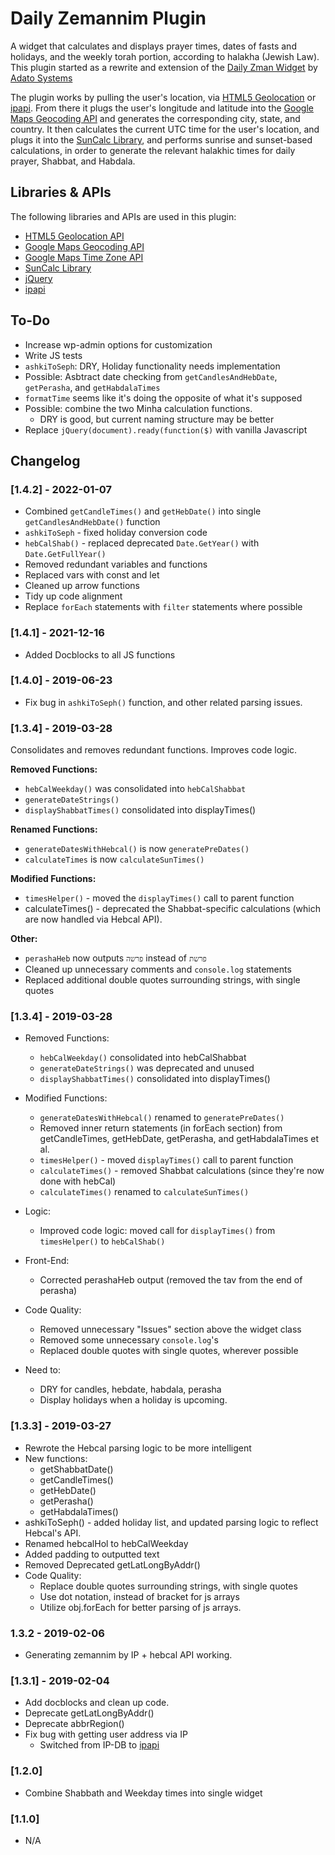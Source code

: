 # Daily Zemannim Plugin

A widget that calculates and displays prayer times, dates of fasts and holidays, and the weekly torah portion, according to halakha (Jewish Law). This plugin started as a rewrite and extension of the [Daily Zman Widget](https://wordpress.org/plugins/daily-zman-widget/) by [Adato Systems](http://www.adatosystems.com/)

The plugin works by pulling the user's location, via 
[HTML5 Geolocation](https://developer.mozilla.org/en-US/docs/Web/API/Geolocation_API)
or [ipapi](https://ipapi.co/). 
From there it plugs the user's longitude and latitude into the 
[Google Maps Geocoding API](https://developers.google.com/maps/documentation/geocoding/intro) 
and generates the corresponding city, state, and country. It then 
calculates the current UTC time for the user's location, and 
plugs it into the [SunCalc Library](https://github.com/mourner/suncalc),
and performs sunrise and sunset-based calculations, in order to
generate the relevant halakhic times for 
daily prayer, Shabbat, and Habdala.

## Libraries & APIs

The following libraries and APIs are used in this plugin:

* [HTML5 Geolocation API](https://developer.mozilla.org/en-US/docs/Web/API/Geolocation_API)
* [Google Maps Geocoding API](https://developers.google.com/maps/documentation/geocoding/intro)
* [Google Maps Time Zone API](https://developers.google.com/maps/documentation/timezone/intro)
* [SunCalc Library](https://github.com/mourner/suncalc)
* [jQuery](https://jquery.com/)
* [ipapi](https://ipapi.co/)

## To-Do

* Increase wp-admin options for customization
* Write JS tests
* `ashkiToSeph`: DRY, Holiday functionality needs implementation
* Possible: Asbtract date checking from `getCandlesAndHebDate`, `getPerasha`, and `getHabdalaTimes`
* `formatTime` seems like it's doing the opposite of what it's supposed
* Possible: combine the two Minha calculation functions.
    * DRY is good, but current naming structure may be better
* Replace `jQuery(document).ready(function($)` with vanilla Javascript

## Changelog

### [1.4.2] - 2022-01-07
* Combined `getCandleTimes()` and `getHebDate()` into single `getCandlesAndHebDate()` function
* `ashkiToSeph` - fixed holiday conversion code
* `hebCalShab()` - replaced deprecated `Date.GetYear()` with `Date.GetFullYear()`
* Removed redundant variables and functions
* Replaced vars with const and let
* Cleaned up arrow functions
* Tidy up code alignment
* Replace `forEach` statements with `filter` statements where possible

### [1.4.1] - 2021-12-16
* Added Docblocks to all JS functions

### [1.4.0] - 2019-06-23
* Fix bug in `ashkiToSeph()` function, and other related parsing issues.

### [1.3.4] - 2019-03-28
Consolidates and removes redundant functions. Improves code logic.

**Removed Functions:**
* `hebCalWeekday()` was consolidated into `hebCalShabbat`
* `generateDateStrings()`
* `displayShabbatTimes()` consolidated into displayTimes()

**Renamed Functions:**
* `generateDatesWithHebcal()` is now `generatePreDates()`
* `calculateTimes` is now `calculateSunTimes()`

**Modified Functions:**
* `timesHelper()` - moved the `displayTimes()` call to parent function
* calculateTimes() - deprecated the Shabbat-specific calculations (which are now handled via Hebcal API).

**Other:**
* `perashaHeb` now outputs `פרשה` instead of `פרשת`
* Cleaned up unnecessary comments and `console.log` statements
* Replaced additional double quotes surrounding strings, with single quotes

### [1.3.4] - 2019-03-28
* Removed Functions:
    * `hebCalWeekday()` consolidated into hebCalShabbat
    * `generateDateStrings()` was deprecated and unused
    * `displayShabbatTimes()` consolidated into displayTimes()

* Modified Functions:
    * `generateDatesWithHebcal()` renamed to `generatePreDates()`
    * Removed inner return statements (in forEach section) from getCandleTimes, getHebDate, getPerasha, and getHabdalaTimes et al.
    * `timesHelper()` - moved `displayTimes()` call to parent function
    * `calculateTimes()` - removed Shabbat calculations (since they're now done with hebCal)
    * `calculateTimes()` renamed to `calculateSunTimes()`

* Logic:
    * Improved code logic: moved call for `displayTimes()` from `timesHelper()` to `hebCalShab()`

* Front-End:
    * Corrected perashaHeb output (removed the tav from the end of perasha)

* Code Quality:
    * Removed unnecessary "Issues" section above the widget class
    * Removed some unnecessary `console.log`'s
    * Replaced double quotes with single quotes, wherever possible

* Need to:
    * DRY for candles, hebdate, habdala, perasha
    * Display holidays when a holiday is upcoming.

### [1.3.3] - 2019-03-27
* Rewrote the Hebcal parsing logic to be more intelligent
* New functions:
    * getShabbatDate()
    * getCandleTimes()
    * getHebDate()
    * getPerasha()
    * getHabdalaTimes()
* ashkiToSeph() - added holiday list, and updated parsing logic to reflect Hebcal's API.
* Renamed hebcalHol to hebCalWeekday
* Added padding to outputted text
* Removed Deprecated getLatLongByAddr()
* Code Quality:
    * Replace double quotes surrounding strings, with single quotes
    * Use dot notation, instead of bracket for js arrays
    * Utilize obj.forEach for better parsing of js arrays.

### 1.3.2 - 2019-02-06
* Generating zemannim by IP + hebcal API working.

### [1.3.1] - 2019-02-04
* Add docblocks and clean up code.
* Deprecate getLatLongByAddr()
* Deprecate abbrRegion()
* Fix bug with getting user address via IP
    * Switched from IP-DB to [ipapi](https://ipapi.co/)

### [1.2.0]
* Combine Shabbath and Weekday times into single widget

### [1.1.0]
* N/A

